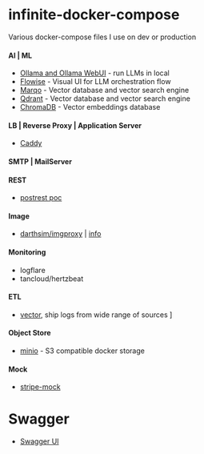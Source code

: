 # infinite-docker-compose

Various docker-compose files I use on dev or production
#### AI | ML

- [Ollama and Ollama WebUI](https://github.com/JinnaBalu/infinite-docker-compose/blob/main/ollama/docker-compose.yml) - run LLMs in local 
- [Flowise](https://github.com/JinnaBalu/infinite-docker-compose/blob/main/flowise/docker-compose.yml) - Visual UI for LLM orchestration flow
- [Marqo](https://github.com/JinnaBalu/infinite-docker-compose/blob/main/marqo/docker-compose.yml) - Vector database and vector search engine
- [Qdrant](https://github.com/JinnaBalu/infinite-docker-compose/blob/main/qdrant/docker-compose.yml) - Vector database and vector search engine
- [ChromaDB](https://github.com/JinnaBalu/infinite-docker-compose/blob/main/chromadb/docker-compose.yml) - Vector embeddings database


#### LB | Reverse Proxy | Application Server

- [Caddy](https://github.com/JinnaBalu/infinite-docker-compose/blob/main/caddy/docker-compose.yml)

#### SMTP | MailServer

#### REST

- [postrest poc](https://github.com/JinnaBalu/infinite-docker-compose/tree/main/postrest)

#### Image 

- [darthsim/imgproxy](https://github.com/JinnaBalu/infinite-docker-compose/blob/main/image-proxy/docker-compose.yml) | [info](https://docs.imgproxy.net/getting_started)

#### Monitoring
- logflare
- tancloud/hertzbeat

#### ETL

- [vector](https://github.com/JinnaBalu/infinite-docker-compose/blob/main/vector/docker-compose.yml), ship logs from wide range of sources ]
#### Object Store 
- [minio](https://github.com/JinnaBalu/infinite-docker-compose/blob/main/minio/docker-compose.yml) - S3 compatible docker storage

#### Mock
- [stripe-mock](https://github.com/JinnaBalu/infinite-docker-compose/blob/main/stripe-mock/docker-compose.yml) 

# Swagger

- [Swagger UI](https://github.com/JinnaBalu/infinite-docker-compose/blob/main/swagger-ui/docker-compose.yml)

